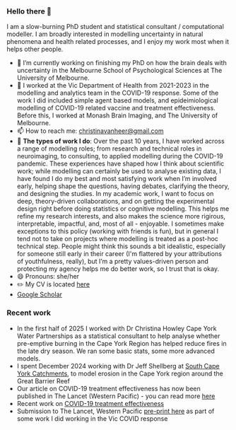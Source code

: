 ### Hello there 👋
I am a slow-burning PhD student and statistical consultant / computational modeller. I am broadly interested in modelling uncertainty in natural phenomena and health related processes, and I enjoy my work most when it helps other people.
- 🧠 I’m currently working on finishing my PhD on how the brain deals with uncertainty in the Melbourne School of Psychological Sciences at The University of Melbourne.
- 💊 I worked at the Vic Department of Health from 2021-2023 in the modelling and analytics team in the COVID-19 response. Some of the work I did included simple agent based models, and epideimiological modelling of COVID-19 related vaccine and treatment effectiveness. Before this, I worked at Monash Brain Imaging, and The University of Melbourne.
- 📫 How to reach me: christinavanheer@gmail.com 
- 👯 **The types of work I do**: Over the past 10 years, I have worked across a range of modelling roles; from research and technical roles in neuroimaging, to consulting, to applied modelling during the COVID-19 pandemic. These experiences have shaped how I think about scientific work; while modelling can certainly be used to analyse existing data, I have found I do my best and most satisfying work when I’m involved early, helping shape the questions, having debates, clarifying the theory, and designing the studies. In my academic work, I want to focus on deep, theory-driven collaborations, and on getting the experimental design right before doing statistics or cognitive modelling. This helps me refine my research interests, and also makes the science more rigirous, interpretable, impactful, and, most of all - enjoyable. I sometimes make exceptions to this policy (working with friends is fun), but in general I tend not to take on projects where modelling is treated as a post-hoc technical step. People might think this sounds a bit idealistic, especially for someone still early in their career (I'm flattered by your attributions of youthfulness, really), but I’m a pretty values-driven person and protecting my agency helps me do better work, so I trust that is okay. 
- 😄 Pronouns: she/her
- ✏️ My CV is located [here](https://github.com/cvanheer/CV/blob/main/VANHEER_CV_2024_github.pdf) 
- [Google Scholar](https://scholar.google.com/citations?user=f3IP8nkAAAAJ&hl=en)

### Recent work
- In the first half of 2025 I worked with Dr Christina Howley Cape York Water Partnerships as a statistical consultant to help analyse whether pre-emptive burning in the Cape York Region has helped reduce fires in the late dry season. We ran some basic stats, some more advanced models. 
- I spent December 2024 working with Dr Jeff Shellberg at [South Cape York Catchments](https://www.scyc.com.au), to model erosion in the Cape York region around the Great Barrier Reef
- Our article on COVID-19 treatment effectiveness has now been published in The Lancet (Western Pacific) - you can read more [here](https://www.thelancet.com/journals/lanwpc/article/PIIS2666-6065(23)00235-3/fulltext)
- Recent work on [COVID-19 treatment effectiveness](https://theconversation.com/paxlovid-is-australias-first-line-covid-antiviral-but-lagevrio-also-prevents-severe-disease-in-over-70s-195349) 
- Submission to The Lancet, Western Pacific [pre-print here](https://papers.ssrn.com/sol3/papers.cfm?abstract_id=4495142) as part of some work I did working in the Vic COVID response

